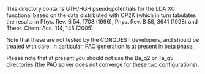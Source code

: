 This directory contains GTH/HGH pseudopotentials for the LDA XC functional
based on the data distributed with CP2K (which in turn tabulates the results in 
Phys. Rev. B 54, 1703 (1996), Phys. Rev. B 58, 3641 (1998) and Theor. Chem. Acc. 114, 145 (2005)

Note that these are not tested by the CONQUEST developers, and should be treated
with care.  In particular, PAO generation is at present in beta phase.

Please note that at present you should not use the Ba_q2 or Ta_q5 directories
(the PAO solver does not converge for these two configurations).
